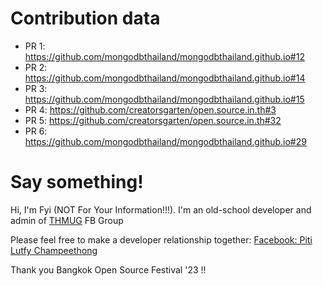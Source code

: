 # Contribution data

- PR 1: https://github.com/mongodbthailand/mongodbthailand.github.io#12
- PR 2: https://github.com/mongodbthailand/mongodbthailand.github.io#14
- PR 3: https://github.com/mongodbthailand/mongodbthailand.github.io#15
- PR 4: https://github.com/creatorsgarten/open.source.in.th#3
- PR 5: https://github.com/creatorsgarten/open.source.in.th#32
- PR 6: https://github.com/mongodbthailand/mongodbthailand.github.io#29 

# Say something!

Hi, I'm Fyi (NOT For Your Information!!!). I'm an old-school developer and admin of [THMUG](https://fb.com/groups/104161329726941) FB Group

Please feel free to make a developer relationship together: [Facebook: Piti Lutfy Champeethong](https://fb.com/piti.champeethong)

Thank you Bangkok Open Source Festival '23 !!